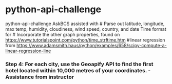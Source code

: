 # python-api-challenge
python-api-challenge
AskBCS assisted with # Parse out latitude, longitude, max temp, humidity, cloudiness, wind speed, country, and date
Time format for # Incorporate the other graph properties, found on https://www.tutorialspoint.com/python/time_strftime.htm
#linear regression from https://www.adamsmith.haus/python/examples/658/scipy-compute-a-linear-regression-line
### Step 4: For each city, use the Geoapify API to find the first hotel located within 10,000 metres of your coordinates. - Assistance from instructor
